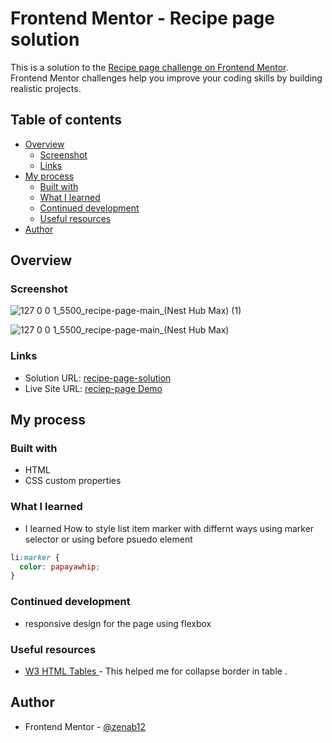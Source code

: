 # Frontend Mentor - Recipe page solution

This is a solution to the [Recipe page challenge on Frontend Mentor](https://www.frontendmentor.io/challenges/recipe-page-KiTsR8QQKm). Frontend Mentor challenges help you improve your coding skills by building realistic projects. 

## Table of contents

- [Overview](#overview)
  - [Screenshot](#screenshot)
  - [Links](#links)
- [My process](#my-process)
  - [Built with](#built-with)
  - [What I learned](#what-i-learned)
  - [Continued development](#continued-development)
  - [Useful resources](#useful-resources)
- [Author](#author)


## Overview

### Screenshot

![127 0 0 1_5500_recipe-page-main_(Nest Hub Max) (1)](https://github.com/user-attachments/assets/33f4c343-8949-44c7-9845-9c4d6aaa353b)

![127 0 0 1_5500_recipe-page-main_(Nest Hub Max)](https://github.com/user-attachments/assets/76d1d1fb-a863-414d-b5ca-3a86ba145aaf)


### Links

- Solution URL: [recipe-page-solution](https://github.com/zenab12/recipe-page-main/)
- Live Site URL: [reciep-page Demo](https://zenab12.github.io/recipe-page-main/)

## My process

### Built with

- HTML
- CSS custom properties

### What I learned

- I learned How to style list item marker with differnt ways using marker selector or using before psuedo element 
```css
li:marker {
  color: papayawhip;
}
```


### Continued development
- responsive design for the page using flexbox 

### Useful resources

- [W3 HTML Tables ](https://www.w3schools.com/html/html_tables.asp) - This helped me for collapse border in table . 

## Author
- Frontend Mentor - [@zenab12](https://www.frontendmentor.io/profile/zenab12)
